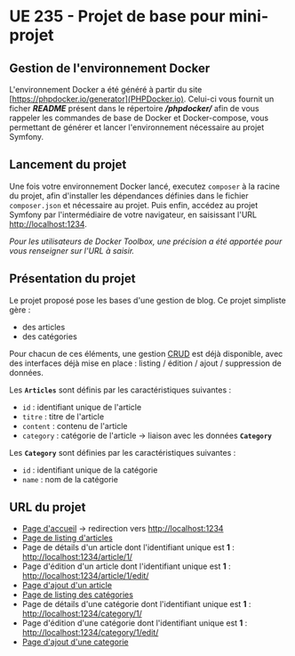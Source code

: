 UE 235 - Projet de base pour mini-projet
==================================

## Gestion de l'environnement Docker ##

L'environnement Docker a été généré à partir du site [https://phpdocker.io/generator](PHPDocker.io). Celui-ci vous fournit un ficher ***README*** présent dans le répertoire ***/phpdocker/*** afin de vous rappeler les commandes de base de Docker et Docker-compose, vous permettant de générer et lancer l'environnement nécessaire au projet Symfony.


## Lancement du projet ##

Une fois votre environnement Docker lancé, executez `composer` à la racine du projet, afin d'installer les dépendances définies dans le fichier `composer.json` et nécessaire au projet. Puis enfin, accédez au projet Symfony par l'intermédiaire de votre navigateur, en saisissant l'URL [http://localhost:1234](http://localhost:1234). 

*Pour les utilisateurs de Docker Toolbox, une précision a été apportée pour vous renseigner sur l'URL à saisir.*


## Présentation du projet ##

Le projet proposé pose les bases d'une gestion de blog. Ce projet simpliste gère : 
  * des articles 
  * des catégories

Pour chacun de ces éléments, une gestion [CRUD](https://fr.wikipedia.org/wiki/CRUD) est déjà disponible, avec des interfaces déjà mise en place : listing / édition / ajout / suppression de données.

Les **`Articles`** sont définis par les caractéristiques suivantes :
  * `id` : identifiant unique de l'article
  * `titre` : titre de l'article
  * `content` : contenu de l'article
  * `category` : catégorie de l'article -> liaison avec les données **`Category`**
  
Les **`Category`** sont définies par les caractéristiques suivantes : 
  * `id` : identifiant unique de la catégorie
  * `name` : nom de la catégorie


## URL du projet ##


  * [Page d'accueil](http://localhost:1234) -> redirection vers [http://localhost:1234](http://localhost:1234/article)
  * [Page de listing d'articles](http://localhost:1234/article)
  * Page de détails d'un article dont l'identifiant unique est **1** : [http://localhost:1234/article/1/](http://localhost:1234/article/1/)
  * Page d'édition d'un article dont l'identifiant unique est **1** : [http://localhost:1234/article/1/edit/](http://localhost:1234/article/1/edit/)
  * [Page d'ajout d'un article](http://localhost:1234/article/new/)
  * [Page de listing des catégories](http://localhost:1234/category)
  * Page de détails d'une catégorie dont l'identifiant unique est **1** : [http://localhost:1234/category/1/](http://localhost:1234/category/1/)
  * Page d'édition d'une catégorie dont l'identifiant unique est **1** : [http://localhost:1234/category/1/edit/](http://localhost:1234/category/1/edit/)
  * [Page d'ajout d'une categorie](http://localhost:1234/category/new/)

